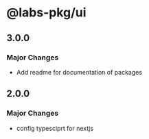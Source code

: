 # @labs-pkg/ui

## 3.0.0

### Major Changes

- Add readme for documentation of packages

## 2.0.0

### Major Changes

- config typesciprt for nextjs
